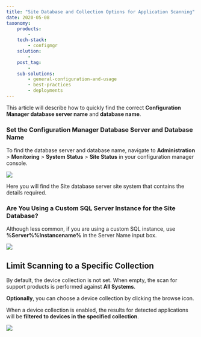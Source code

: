 ```yaml
---
title: "Site Database and Collection Options for Application Scanning"
date: 2020-05-08
taxonomy:
    products:
        - 
    tech-stack:
        - configmgr
    solution:
        - 
    post_tag:
        - 
    sub-solutions:
        - general-configuration-and-usage
        - best-practices
        - deployments
---
```


This article will describe how to quickly find the correct **Configuration Manager database server name** and **database name**.

### Set the Configuration Manager Database Server and Database Name

To find the database server and database name, navigate to **Administration** > **Monitoring** > **System Status** > **Site Status** in your configuration manager console.

![](../../_images/ConfigMgrDBScan_FindInfo.png)

Here you will find the Site database server site system that contains the details required.

### Are You Using a Custom SQL Server Instance for the Site Database?

Although less common, if you are using a custom SQL instance, use **%Server%%Instancename%** in the Server Name input box.

![](../../_images/ConfigMgrDBScan_CustomInstance.png)

## Limit Scanning to a Specific Collection

By default, the device collection is not set. When empty, the scan for support products is performed against **All Systems**.

**Optionally**, you can choose a device collection by clicking the browse icon.

When a device collection is enabled, the results for detected applications will be **filtered to devices in the specified collection**.

![](../../_images/ConfigMgrDBScan_LimitCollectionId.png)
